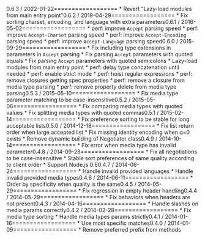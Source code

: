 0.6.3 / 2022-01-22==================  * Revert "Lazy-load modules from main entry point"0.6.2 / 2019-04-29==================  * Fix sorting charset, encoding, and language with extra parameters0.6.1 / 2016-05-02==================  * perf: improve `Accept` parsing speed  * perf: improve `Accept-Charset` parsing speed  * perf: improve `Accept-Encoding` parsing speed  * perf: improve `Accept-Language` parsing speed0.6.0 / 2015-09-29==================  * Fix including type extensions in parameters in `Accept` parsing  * Fix parsing `Accept` parameters with quoted equals  * Fix parsing `Accept` parameters with quoted semicolons  * Lazy-load modules from main entry point  * perf: delay type concatenation until needed  * perf: enable strict mode  * perf: hoist regular expressions  * perf: remove closures getting spec properties  * perf: remove a closure from media type parsing  * perf: remove property delete from media type parsing0.5.3 / 2015-05-10==================  * Fix media type parameter matching to be case-insensitive0.5.2 / 2015-05-06==================  * Fix comparing media types with quoted values  * Fix splitting media types with quoted commas0.5.1 / 2015-02-14==================  * Fix preference sorting to be stable for long acceptable lists0.5.0 / 2014-12-18==================  * Fix list return order when large accepted list  * Fix missing identity encoding when q=0 exists  * Remove dynamic building of Negotiator class0.4.9 / 2014-10-14==================  * Fix error when media type has invalid parameter0.4.8 / 2014-09-28==================  * Fix all negotiations to be case-insensitive  * Stable sort preferences of same quality according to client order  * Support Node.js 0.60.4.7 / 2014-06-24==================  * Handle invalid provided languages  * Handle invalid provided media types0.4.6 / 2014-06-11==================  *  Order by specificity when quality is the same0.4.5 / 2014-05-29==================  * Fix regression in empty header handling0.4.4 / 2014-05-29==================  * Fix behaviors when headers are not present0.4.3 / 2014-04-16==================  * Handle slashes on media params correctly0.4.2 / 2014-02-28==================  * Fix media type sorting  * Handle media types params strictly0.4.1 / 2014-01-16==================  * Use most specific matches0.4.0 / 2014-01-09==================  * Remove preferred prefix from methods